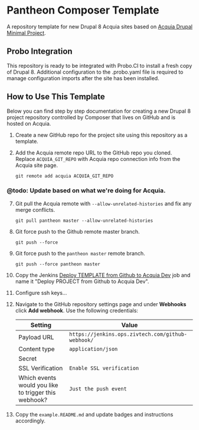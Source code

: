 Pantheon Composer Template
====

A repository template for new Drupal 8 Acquia sites based on
[Acquia Drupal Minimal Project](https://github.com/acquia/drupal-minimal-project).

## Probo Integration

This repository is ready to be integrated with Probo.CI to install a fresh copy
of Drupal 8. Additional configuration to the .probo.yaml file is required to
manage configuration imports after the site has been installed.

## How to Use This Template

Below you can find step by step documentation for creating a new Drupal 8
project repository controlled by Composer that lives on GitHub and is hosted on
Acquia.

1. Create a new GitHub repo for the project site using this repository as a template.
2. Add the Acquia remote repo URL to the GitHub repo you cloned.
   Replace `ACQUIA_GIT_REPO` with Acquia repo connection info from the Acquia
   site page.

       git remote add acquia ACQUIA_GIT_REPO

### @todo: Update based on what we're doing for Acquia.
7. Git pull the Acquia remote with `--allow-unrelated-histories` and fix any merge conflicts.

       git pull pantheon master --allow-unrelated-histories

8. Git force push to the Github remote master branch.

       git push --force

9. Git force push to the `pantheon master` remote branch.

       git push --force pantheon master

10. Copy the Jenkins [Deploy TEMPLATE from Github to Acquia Dev](https://jenkins.ops.zivtech.com/job/Deploy%20TEMPLATE%20from%20Github%20to%20Acquia%20Dev/)
    job and name it "Deploy PROJECT from Github to Acquia Dev".
12. Configure ssh keys...
13. Navigate to the GitHub repository settings page and under **Webhooks**
    click **Add webhook**. Use the following credentials:
  
    | Setting                                              | Value                                             |
    | ---------------------------------------------------- | ------------------------------------------------- |
    | Payload URL                                          | `https://jenkins.ops.zivtech.com/github-webhook/` |
    | Content type                                         | `application/json`                                |
    | Secret                                               |                                                   |
    | SSL Verification                                     | `Enable SSL verification`                         |
    | Which events would you like to trigger this webhook? | `Just the push event`                             |

11. Copy the `example.README.md` and update badges and instructions accordingly.
